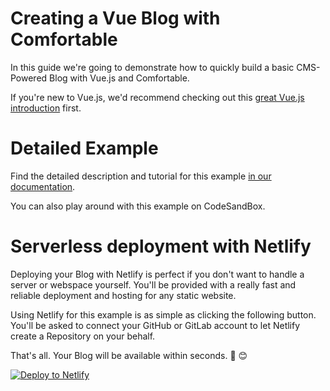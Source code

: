 # Creating a Vue Blog with Comfortable

In this guide we're going to demonstrate how to quickly build a basic CMS-Powered Blog with Vue.js and Comfortable.

If you're new to Vue.js, we'd recommend checking out this [great Vue.js introduction](https://vuejs.org/v2/guide/) first.

# Detailed Example

Find the detailed description and tutorial for this example [in our documentation](https://docs.comfortable.io/examples/vue-blog-example).

You can also play around with this example on CodeSandBox.


# Serverless deployment with Netlify

Deploying your Blog with Netlify is perfect if you don't want to handle a server or webspace yourself. You'll be provided with a really fast and reliable deployment and hosting for any static website.

Using Netlify for this example is as simple as clicking the following button. You'll be asked to connect your GitHub or GitLab account to let Netlify create a Repository on your behalf.

That's all. Your Blog will be available within seconds. 🚀 😊 

[![Deploy to Netlify](https://www.netlify.com/img/deploy/button.svg)](https://app.netlify.com/start/deploy?repository=https://github.com/cmftable/comfortable-vue-blog)